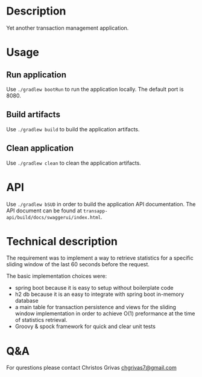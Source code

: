 # Description

Yet another transaction management application.

# Usage

## Run application

Use `./gradlew bootRun` to run the application locally.
The default port is 8080.

## Build artifacts

Use `./gradlew build` to build the application artifacts.

## Clean application

Use `./gradlew clean` to clean the application artifacts.

# API

Use `./gradlew bSUD` in order to build the application API documentation.
The API document can be found at `transapp-api/build/docs/swaggerui/index.html`.

# Technical description

The requirement was to implement a way to retrieve statistics for a specific sliding window
of the last 60 seconds before the request.

The basic implementation choices were:
- spring boot because it is easy to setup without boilerplate code
- h2 db because it is an easy to integrate with spring boot in-memory database
- a main table for transaction persistence and views for the sliding window implementation in order to achieve O(1) preformance at the time of statistics retrieval.
- Groovy & spock framework for quick and clear unit tests

# Q&A

For qurestions please contact Christos Grivas <chgrivas7@gmail.com>